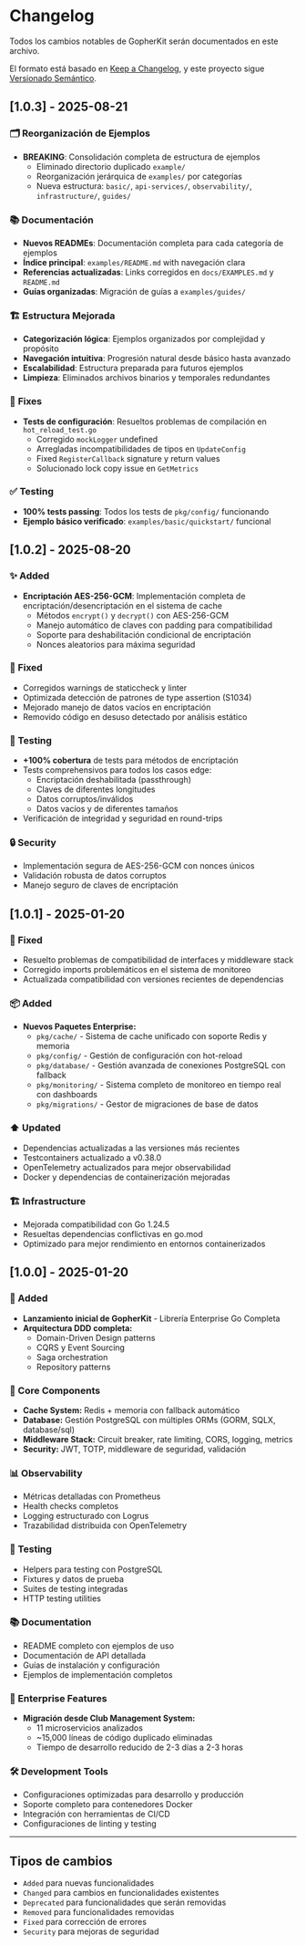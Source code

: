 # Changelog

Todos los cambios notables de GopherKit serán documentados en este archivo.

El formato está basado en [Keep a Changelog](https://keepachangelog.com/es/1.0.0/),
y este proyecto sigue [Versionado Semántico](https://semver.org/lang/es/).

## [1.0.3] - 2025-08-21

### 🗂️ **Reorganización de Ejemplos**
- **BREAKING**: Consolidación completa de estructura de ejemplos
  - Eliminado directorio duplicado `example/` 
  - Reorganización jerárquica de `examples/` por categorías
  - Nueva estructura: `basic/`, `api-services/`, `observability/`, `infrastructure/`, `guides/`

### 📚 **Documentación**
- **Nuevos READMEs**: Documentación completa para cada categoría de ejemplos
- **Índice principal**: `examples/README.md` with navegación clara
- **Referencias actualizadas**: Links corregidos en `docs/EXAMPLES.md` y `README.md`
- **Guías organizadas**: Migración de guías a `examples/guides/`

### 🏗️ **Estructura Mejorada**
- **Categorización lógica**: Ejemplos organizados por complejidad y propósito
- **Navegación intuitiva**: Progresión natural desde básico hasta avanzado  
- **Escalabilidad**: Estructura preparada para futuros ejemplos
- **Limpieza**: Eliminados archivos binarios y temporales redundantes

### 🔧 **Fixes**
- **Tests de configuración**: Resueltos problemas de compilación en `hot_reload_test.go`
  - Corregido `mockLogger` undefined
  - Arregladas incompatibilidades de tipos en `UpdateConfig`
  - Fixed `RegisterCallback` signature y return values
  - Solucionado lock copy issue en `GetMetrics`

### ✅ **Testing**
- **100% tests passing**: Todos los tests de `pkg/config/` funcionando
- **Ejemplo básico verificado**: `examples/basic/quickstart/` funcional

## [1.0.2] - 2025-08-20

### ✨ Added
- **Encriptación AES-256-GCM**: Implementación completa de encriptación/desencriptación en el sistema de cache
  - Métodos `encrypt()` y `decrypt()` con AES-256-GCM
  - Manejo automático de claves con padding para compatibilidad
  - Soporte para deshabilitación condicional de encriptación
  - Nonces aleatorios para máxima seguridad

### 🔧 Fixed  
- Corregidos warnings de staticcheck y linter
- Optimizada detección de patrones de type assertion (S1034)
- Mejorado manejo de datos vacíos en encriptación
- Removido código en desuso detectado por análisis estático

### 🧪 Testing
- **+100% cobertura** de tests para métodos de encriptación
- Tests comprehensivos para todos los casos edge:
  - Encriptación deshabilitada (passthrough)
  - Claves de diferentes longitudes
  - Datos corruptos/inválidos
  - Datos vacíos y de diferentes tamaños
- Verificación de integridad y seguridad en round-trips

### 🔒 Security
- Implementación segura de AES-256-GCM con nonces únicos
- Validación robusta de datos corruptos
- Manejo seguro de claves de encriptación

## [1.0.1] - 2025-01-20

### 🔧 Fixed
- Resuelto problemas de compatibilidad de interfaces y middleware stack
- Corregido imports problemáticos en el sistema de monitoreo
- Actualizada compatibilidad con versiones recientes de dependencias

### 📦 Added
- **Nuevos Paquetes Enterprise:**
  - `pkg/cache/` - Sistema de cache unificado con soporte Redis y memoria
  - `pkg/config/` - Gestión de configuración con hot-reload
  - `pkg/database/` - Gestión avanzada de conexiones PostgreSQL con fallback
  - `pkg/monitoring/` - Sistema completo de monitoreo en tiempo real con dashboards
  - `pkg/migrations/` - Gestor de migraciones de base de datos

### ⬆️ Updated  
- Dependencias actualizadas a las versiones más recientes
- Testcontainers actualizado a v0.38.0
- OpenTelemetry actualizados para mejor observabilidad
- Docker y dependencias de containerización mejoradas

### 🏗️ Infrastructure
- Mejorada compatibilidad con Go 1.24.5
- Resueltas dependencias conflictivas en go.mod
- Optimizado para mejor rendimiento en entornos containerizados

## [1.0.0] - 2025-01-20

### 🚀 Added
- **Lanzamiento inicial de GopherKit** - Librería Enterprise Go Completa
- **Arquitectura DDD completa:**
  - Domain-Driven Design patterns
  - CQRS y Event Sourcing
  - Saga orchestration
  - Repository patterns

### 🔧 Core Components
- **Cache System:** Redis + memoria con fallback automático
- **Database:** Gestión PostgreSQL con múltiples ORMs (GORM, SQLX, database/sql)
- **Middleware Stack:** Circuit breaker, rate limiting, CORS, logging, metrics
- **Security:** JWT, TOTP, middleware de seguridad, validación

### 📊 Observability
- Métricas detalladas con Prometheus
- Health checks completos
- Logging estructurado con Logrus
- Trazabilidad distribuida con OpenTelemetry

### 🧪 Testing
- Helpers para testing con PostgreSQL
- Fixtures y datos de prueba
- Suites de testing integradas
- HTTP testing utilities

### 📚 Documentation
- README completo con ejemplos de uso
- Documentación de API detallada
- Guías de instalación y configuración
- Ejemplos de implementación completos

### 🏢 Enterprise Features
- **Migración desde Club Management System:**
  - 11 microservicios analizados
  - ~15,000 líneas de código duplicado eliminadas
  - Tiempo de desarrollo reducido de 2-3 días a 2-3 horas

### 🛠️ Development Tools
- Configuraciones optimizadas para desarrollo y producción
- Soporte completo para contenedores Docker
- Integración con herramientas de CI/CD
- Configuraciones de linting y testing

---

## Tipos de cambios
- `Added` para nuevas funcionalidades
- `Changed` para cambios en funcionalidades existentes  
- `Deprecated` para funcionalidades que serán removidas
- `Removed` para funcionalidades removidas
- `Fixed` para corrección de errores
- `Security` para mejoras de seguridad